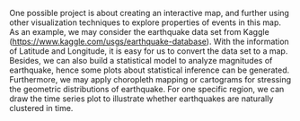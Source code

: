   One possible project is about creating an interactive map, and further using other visualization techniques to explore properties of
events in this map. As an example, we may consider the earthquake data set from Kaggle (https://www.kaggle.com/usgs/earthquake-database).
With the information of Latitude and Longitude, it is easy for us to convert the data set to a map. Besides, we can also build a 
statistical model to analyze magnitudes of earthquake, hence some plots about statistical inference can be generated. Furthermore, 
we may apply choropleth mapping or cartograms for stressing the geometric distributions of earthquake. For one specific region, we can draw 
the time series plot to illustrate whether earthquakes are naturally clustered in time.
